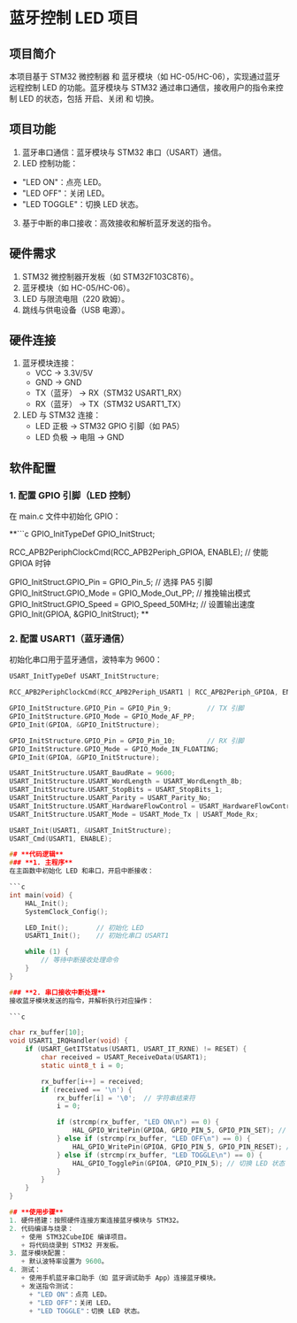# **蓝牙控制 LED 项目**
## **项目简介**
本项目基于 STM32 微控制器 和 蓝牙模块（如 HC-05/HC-06），实现通过蓝牙远程控制 LED 的功能。蓝牙模块与 STM32 通过串口通信，接收用户的指令来控制 LED 的状态，包括 开启、关闭 和 切换。

## **项目功能**
1. 蓝牙串口通信：蓝牙模块与 STM32 串口（USART）通信。
2. LED 控制功能：
  + "LED ON"：点亮 LED。
  + "LED OFF"：关闭 LED。
  + "LED TOGGLE"：切换 LED 状态。
3. 基于中断的串口接收：高效接收和解析蓝牙发送的指令。

## **硬件需求**
1. STM32 微控制器开发板（如 STM32F103C8T6）。
2. 蓝牙模块（如 HC-05/HC-06）。
3. LED 与限流电阻（220 欧姆）。
4. 跳线与供电设备（USB 电源）。

## **硬件连接**
1. 蓝牙模块连接：
   + VCC → 3.3V/5V
   + GND → GND
   + TX（蓝牙） → RX（STM32 USART1_RX）
   + RX（蓝牙） → TX（STM32 USART1_TX）
2. LED 与 STM32 连接：
   + LED 正极 → STM32 GPIO 引脚（如 PA5）
   + LED 负极 → 电阻 → GND

## **软件配置**
### **1. 配置 GPIO 引脚（LED 控制）**
在 main.c 文件中初始化 GPIO：

**```c
GPIO_InitTypeDef GPIO_InitStruct;

RCC_APB2PeriphClockCmd(RCC_APB2Periph_GPIOA, ENABLE); // 使能 GPIOA 时钟

GPIO_InitStruct.GPIO_Pin = GPIO_Pin_5;            // 选择 PA5 引脚
GPIO_InitStruct.GPIO_Mode = GPIO_Mode_Out_PP;     // 推挽输出模式
GPIO_InitStruct.GPIO_Speed = GPIO_Speed_50MHz;    // 设置输出速度
GPIO_Init(GPIOA, &GPIO_InitStruct);
**

### **2. 配置 USART1（蓝牙通信）**
初始化串口用于蓝牙通信，波特率为 9600：

```c
USART_InitTypeDef USART_InitStructure;

RCC_APB2PeriphClockCmd(RCC_APB2Periph_USART1 | RCC_APB2Periph_GPIOA, ENABLE);

GPIO_InitStructure.GPIO_Pin = GPIO_Pin_9;         // TX 引脚
GPIO_InitStructure.GPIO_Mode = GPIO_Mode_AF_PP;  
GPIO_Init(GPIOA, &GPIO_InitStructure);

GPIO_InitStructure.GPIO_Pin = GPIO_Pin_10;        // RX 引脚
GPIO_InitStructure.GPIO_Mode = GPIO_Mode_IN_FLOATING;
GPIO_Init(GPIOA, &GPIO_InitStructure);

USART_InitStructure.USART_BaudRate = 9600;
USART_InitStructure.USART_WordLength = USART_WordLength_8b;
USART_InitStructure.USART_StopBits = USART_StopBits_1;
USART_InitStructure.USART_Parity = USART_Parity_No;
USART_InitStructure.USART_HardwareFlowControl = USART_HardwareFlowControl_None;
USART_InitStructure.USART_Mode = USART_Mode_Tx | USART_Mode_Rx;

USART_Init(USART1, &USART_InitStructure);
USART_Cmd(USART1, ENABLE);

## **代码逻辑**
### **1. 主程序**
在主函数中初始化 LED 和串口，开启中断接收：

```c
int main(void) {
    HAL_Init();
    SystemClock_Config();

    LED_Init();       // 初始化 LED
    USART1_Init();    // 初始化串口 USART1

    while (1) {
        // 等待中断接收处理命令
    }
}

### **2. 串口接收中断处理**
接收蓝牙模块发送的指令，并解析执行对应操作：

```c

char rx_buffer[10];
void USART1_IRQHandler(void) {
    if (USART_GetITStatus(USART1, USART_IT_RXNE) != RESET) {
        char received = USART_ReceiveData(USART1);
        static uint8_t i = 0;

        rx_buffer[i++] = received;
        if (received == '\n') {
            rx_buffer[i] = '\0';  // 字符串结束符
            i = 0;

            if (strcmp(rx_buffer, "LED ON\n") == 0) {
                HAL_GPIO_WritePin(GPIOA, GPIO_PIN_5, GPIO_PIN_SET); // 点亮 LED
            } else if (strcmp(rx_buffer, "LED OFF\n") == 0) {
                HAL_GPIO_WritePin(GPIOA, GPIO_PIN_5, GPIO_PIN_RESET); // 熄灭 LED
            } else if (strcmp(rx_buffer, "LED TOGGLE\n") == 0) {
                HAL_GPIO_TogglePin(GPIOA, GPIO_PIN_5); // 切换 LED 状态
            }
        }
    }
}

## **使用步骤**
1. 硬件搭建：按照硬件连接方案连接蓝牙模块与 STM32。
2. 代码编译与烧录：
   + 使用 STM32CubeIDE 编译项目。
   + 将代码烧录到 STM32 开发板。
3. 蓝牙模块配置：
   + 默认波特率设置为 9600。
4. 测试：
   + 使用手机蓝牙串口助手（如 蓝牙调试助手 App）连接蓝牙模块。
   + 发送指令测试：
     + "LED ON"：点亮 LED。
     + "LED OFF"：关闭 LED。
     + "LED TOGGLE"：切换 LED 状态。

